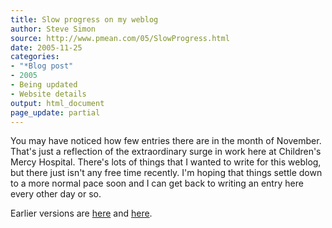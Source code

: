 ```yaml
---
title: Slow progress on my weblog
author: Steve Simon
source: http://www.pmean.com/05/SlowProgress.html
date: 2005-11-25
categories:
- "*Blog post"
- 2005
- Being updated
- Website details
output: html_document
page_update: partial
---
```


You may have noticed how few entries there are in the month of
November. That's just a reflection of the extraordinary surge in work
here at Children's Mercy Hospital. There's lots of things that I
wanted to write for this weblog, but there just isn't any free time
recently. I'm hoping that things settle down to a more normal pace
soon and I can get back to writing an entry here every other day or
so.

Earlier versions are [here][sim1] and [here][sim2].

[sim1]: http://www.pmean.com/05/SlowProgress.html
[sim2]: http://new.pmean.com/slow-progress/
